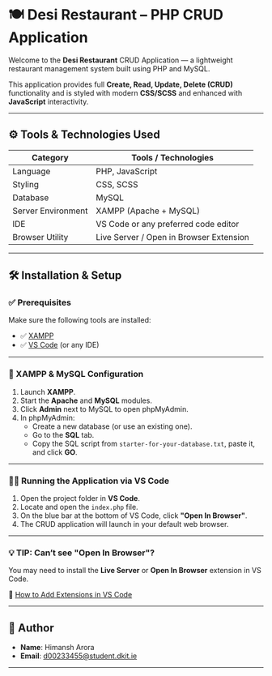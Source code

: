 # 🍽️ Desi Restaurant – PHP CRUD Application

Welcome to the **Desi Restaurant** CRUD Application — a lightweight restaurant management system built using PHP and MySQL.

This application provides full **Create, Read, Update, Delete (CRUD)** functionality and is styled with modern **CSS/SCSS** and enhanced with **JavaScript** interactivity.

---

## ⚙️ Tools & Technologies Used

| Category           | Tools / Technologies                         |
|--------------------|----------------------------------------------|
| Language           | PHP, JavaScript                              |
| Styling            | CSS, SCSS                                    |
| Database           | MySQL                                        |
| Server Environment | XAMPP (Apache + MySQL)                       |
| IDE                | VS Code or any preferred code editor         |
| Browser Utility    | Live Server / Open in Browser Extension      |

---

## 🛠️ Installation & Setup

### ✅ Prerequisites

Make sure the following tools are installed:

- ✅ [XAMPP](https://www.apachefriends.org/download.html)
- ✅ [VS Code](https://code.visualstudio.com/download) (or any IDE)

---

### 🚀 XAMPP & MySQL Configuration

1. Launch **XAMPP**.
2. Start the **Apache** and **MySQL** modules.
3. Click **Admin** next to MySQL to open phpMyAdmin.
4. In phpMyAdmin:
   - Create a new database (or use an existing one).
   - Go to the **SQL** tab.
   - Copy the SQL script from `starter-for-your-database.txt`, paste it, and click **GO**.

---

### 🧑‍💻 Running the Application via VS Code

1. Open the project folder in **VS Code**.
2. Locate and open the `index.php` file.
3. On the blue bar at the bottom of VS Code, click **"Open In Browser"**.
4. The CRUD application will launch in your default web browser.

---

### 💡 TIP: Can’t see "Open In Browser"?

You may need to install the **Live Server** or **Open In Browser** extension in VS Code.

🔗 [How to Add Extensions in VS Code](https://code.visualstudio.com/docs/introvideos/extend)

---

## 👤 Author

- **Name**: Himansh Arora  
- **Email**: d00233455@student.dkit.ie

---
